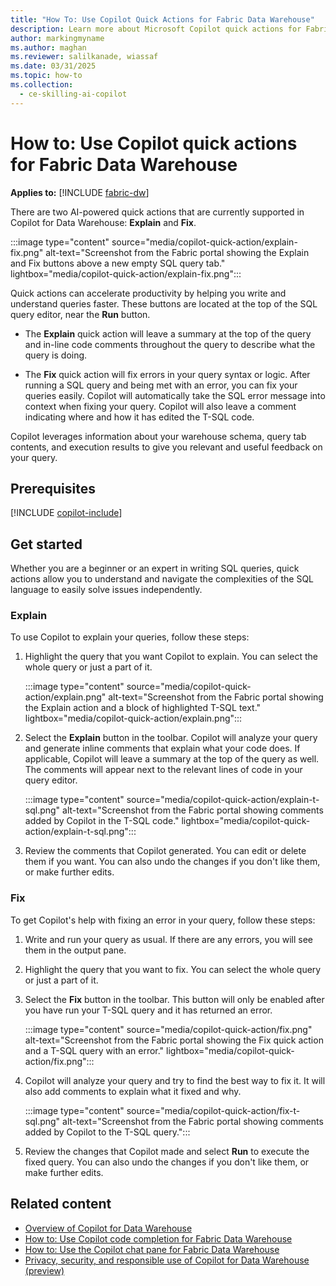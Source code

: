 ```yaml
---
title: "How To: Use Copilot Quick Actions for Fabric Data Warehouse"
description: Learn more about Microsoft Copilot quick actions for Fabric Data Warehouse, to explain and fix SQL queries in the SQL query editor.
author: markingmyname
ms.author: maghan
ms.reviewer: salilkanade, wiassaf
ms.date: 03/31/2025
ms.topic: how-to
ms.collection:
  - ce-skilling-ai-copilot
---
```


# How to: Use Copilot quick actions for Fabric Data Warehouse

**Applies to:** [!INCLUDE [fabric-dw](includes/applies-to-version/fabric-dw.md)]

There are two AI-powered quick actions that are currently supported in Copilot for Data Warehouse: **Explain** and **Fix**.

:::image type="content" source="media/copilot-quick-action/explain-fix.png" alt-text="Screenshot from the Fabric portal showing the Explain and Fix buttons above a new empty SQL query tab." lightbox="media/copilot-quick-action/explain-fix.png":::

Quick actions can accelerate productivity by helping you write and understand queries faster. These buttons are located at the top of the SQL query editor, near the **Run** button.

- The **Explain** quick action will leave a summary at the top of the query and in-line code comments throughout the query to describe what the query is doing.

- The **Fix** quick action will fix errors in your query syntax or logic. After running a SQL query and being met with an error, you can fix your queries easily. Copilot will automatically take the SQL error message into context when fixing your query. Copilot will also leave a comment indicating where and how it has edited the T-SQL code.  

Copilot leverages information about your warehouse schema, query tab contents, and execution results to give you relevant and useful feedback on your query.

## Prerequisites

[!INCLUDE [copilot-include](../includes/copilot-include.md)]

## Get started

Whether you are a beginner or an expert in writing SQL queries, quick actions allow you to understand and navigate the complexities of the SQL language to easily solve issues independently.

### Explain

To use Copilot to explain your queries, follow these steps:

1. Highlight the query that you want Copilot to explain. You can select the whole query or just a part of it.

    :::image type="content" source="media/copilot-quick-action/explain.png" alt-text="Screenshot from the Fabric portal showing the Explain action and a block of highlighted T-SQL text." lightbox="media/copilot-quick-action/explain.png":::

1. Select the **Explain** button in the toolbar. Copilot will analyze your query and generate inline comments that explain what your code does. If applicable, Copilot will leave a summary at the top of the query as well. The comments will appear next to the relevant lines of code in your query editor.

    :::image type="content" source="media/copilot-quick-action/explain-t-sql.png" alt-text="Screenshot from the Fabric portal showing comments added by Copilot in the T-SQL code." lightbox="media/copilot-quick-action/explain-t-sql.png":::

1. Review the comments that Copilot generated. You can edit or delete them if you want. You can also undo the changes if you don't like them, or make further edits.

### Fix

To get Copilot's help with fixing an error in your query, follow these steps:

1. Write and run your query as usual. If there are any errors, you will see them in the output pane.

1. Highlight the query that you want to fix. You can select the whole query or just a part of it.

1. Select the **Fix** button in the toolbar. This button will only be enabled after you have run your T-SQL query and it has returned an error.

    :::image type="content" source="media/copilot-quick-action/fix.png" alt-text="Screenshot from the Fabric portal showing the Fix quick action and a T-SQL query with an error." lightbox="media/copilot-quick-action/fix.png":::

1. Copilot will analyze your query and try to find the best way to fix it. It will also add comments to explain what it fixed and why.

    :::image type="content" source="media/copilot-quick-action/fix-t-sql.png" alt-text="Screenshot from the Fabric portal showing comments added by Copilot to the T-SQL query.":::

1. Review the changes that Copilot made and select **Run** to execute the fixed query. You can also undo the changes if you don't like them, or make further edits.

## Related content

- [Overview of Copilot for Data Warehouse](copilot.md)
- [How to: Use Copilot code completion for Fabric Data Warehouse](copilot-code-completion.md)
- [How to: Use the Copilot chat pane for Fabric Data Warehouse](copilot-chat-pane.md)
- [Privacy, security, and responsible use of Copilot for Data Warehouse (preview)](../fundamentals/copilot-data-warehouse-privacy-security.md)

